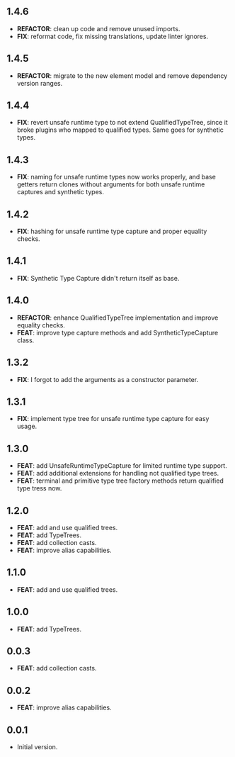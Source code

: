 ## 1.4.6

 - **REFACTOR**: clean up code and remove unused imports.
 - **FIX**: reformat code, fix missing translations, update linter ignores.

## 1.4.5

 - **REFACTOR**: migrate to the new element model and remove dependency version ranges.

## 1.4.4

 - **FIX**: revert unsafe runtime type to not extend QualifiedTypeTree, since it broke plugins who mapped to qualified types. Same goes for synthetic types.

## 1.4.3

 - **FIX**: naming for unsafe runtime types now works properly, and base getters return clones without arguments for both unsafe runtime captures and synthetic types.

## 1.4.2

 - **FIX**: hashing for unsafe runtime type capture and proper equality checks.

## 1.4.1

 - **FIX**: Synthetic Type Capture didn't return itself as base.

## 1.4.0

 - **REFACTOR**: enhance QualifiedTypeTree implementation and improve equality checks.
 - **FEAT**: improve type capture methods and add SyntheticTypeCapture class.

## 1.3.2

 - **FIX**: I forgot to add the arguments as a constructor parameter.

## 1.3.1

 - **FIX**: implement type tree for unsafe runtime type capture for easy usage.

## 1.3.0

 - **FEAT**: add UnsafeRuntimeTypeCapture for limited runtime type support.
 - **FEAT**: add additional extensions for handling not qualified type trees.
 - **FEAT**: terminal and primitive type tree factory methods return qualified type tress now.

## 1.2.0

 - **FEAT**: add and use qualified trees.
 - **FEAT**: add TypeTrees.
 - **FEAT**: add collection casts.
 - **FEAT**: improve alias capabilities.

## 1.1.0

 - **FEAT**: add and use qualified trees.

## 1.0.0

 - **FEAT**: add TypeTrees.

## 0.0.3

 - **FEAT**: add collection casts.

## 0.0.2

 - **FEAT**: improve alias capabilities.

## 0.0.1

- Initial version.
